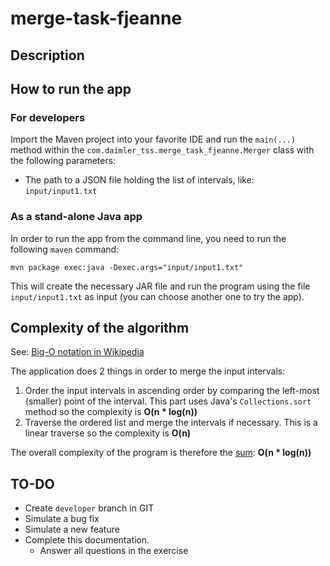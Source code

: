 # merge-task-fjeanne
## Description
## How to run the app
### For developers
Import the Maven project into your favorite IDE and run the `main(...)` method within the `com.daimler_tss.merge_task_fjeanne.Merger` class with the following parameters:
* The path to a JSON file holding the list of intervals, like: `input/input1.txt`
### As a stand-alone Java app
In order to run the app from the command line, you need to run the following `maven` command:

```
mvn package exec:java -Dexec.args="input/input1.txt"
```
This will create the necessary JAR file and run the program using the file `input/input1.txt` as input (you can choose another one to try the app).

## Complexity of the algorithm
See: [Big-O notation in Wikipedia](https://en.wikipedia.org/wiki/Big_O_notation)

The application does 2 things in order to merge the input intervals:
1. Order the input intervals in ascending order by comparing the left-most (smaller) point of the interval. This part uses Java's `Collections.sort` method so the complexity is **O(n * log(n))**
2. Traverse the ordered list and merge the intervals if necessary. This is a linear traverse so the complexity is **O(n)**

The overall complexity of the program is therefore the [sum](https://en.wikipedia.org/wiki/Big_O_notation#Sum): **O(n * log(n))**

## TO-DO
* Create `developer` branch in GIT
* Simulate a bug fix
* Simulate a new feature
* Complete this documentation.
  * Answer all questions in the exercise
